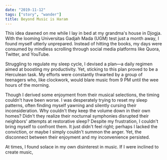 ```yaml
---
date: "2019-11-12"
tags: ["story", "wander"]
title: Beyond Music is Haram
---
```


This idea dawned on me while I lay in bed at my grandma's house in Djogja. With the looming Universitas Gadjah Mada (UGM) test just a month away, I found myself utterly unprepared. Instead of hitting the books, my days were consumed by mindless scrolling through social media platforms like Quora, Twitter, and YouTube.

Struggling to regulate my sleep cycle, I devised a plan—a daily regimen aimed at boosting my productivity. Yet, sticking to this plan proved to be a Herculean task. My efforts were constantly thwarted by a group of teenagers who, like clockwork, would blare music from 9 PM until the wee hours of the morning.

Though I derived some enjoyment from their musical selections, the timing couldn't have been worse. I was desperately trying to reset my sleep patterns, often finding myself yawning and silently cursing their inconsideration. Why couldn't they keep the volume down in their own homes? Didn't they realize their nocturnal symphonies disrupted their neighbors' attempts at restorative sleep? Despite my frustration, I couldn't bring myself to confront them. It just didn't feel right; perhaps I lacked the conviction, or maybe I simply couldn't summon the anger. Yet, the disconnect between their enjoyment and my inconvenience persisted.

At times, I found solace in my own disinterest in music. If I were inclined to create music,